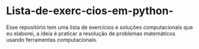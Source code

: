 # Lista-de-exerc-cios-em-python-
Esse repositório tem uma lista de exercícios e soluções computacionais que eu elaborei, a ideia é praticar a resolução de problemas matemáticos usando ferramentas computacionais.
